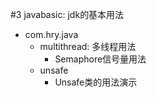 #3 javabasic: jdk的基本用法 
- com.hry.java
    - multithread: 多线程用法
        - Semaphore信号量用法
    - unsafe
        - Unsafe类的用法演示